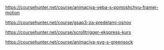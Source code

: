 https://coursehunter.net/course/animaciya-veba-s-pomoshchyu-framer-motion

https://coursehunter.net/course/gsap3-za-predelami-osnov

https://coursehunter.net/course/scrolltrigger-ekspress-kurs

https://coursehunter.net/course/animaciya-svg-s-greensock

